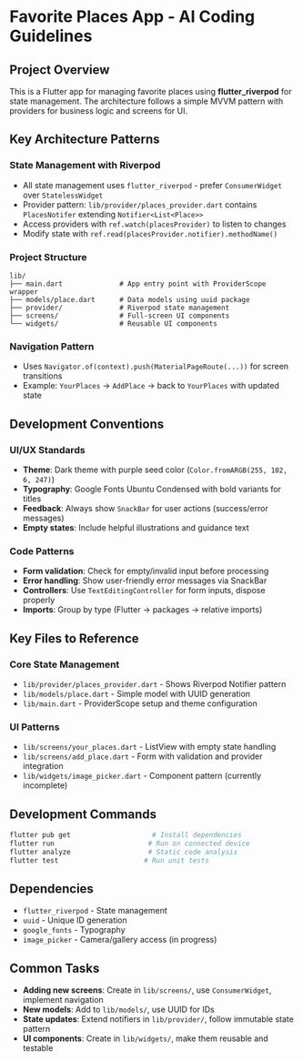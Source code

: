 # Favorite Places App - AI Coding Guidelines

## Project Overview
This is a Flutter app for managing favorite places using **flutter_riverpod** for state management. The architecture follows a simple MVVM pattern with providers for business logic and screens for UI.

## Key Architecture Patterns

### State Management with Riverpod
- All state management uses `flutter_riverpod` - prefer `ConsumerWidget` over `StatelessWidget`
- Provider pattern: `lib/provider/places_provider.dart` contains `PlacesNotifer` extending `Notifier<List<Place>>`
- Access providers with `ref.watch(placesProvider)` to listen to changes
- Modify state with `ref.read(placesProvider.notifier).methodName()`

### Project Structure
```
lib/
├── main.dart              # App entry point with ProviderScope wrapper
├── models/place.dart      # Data models using uuid package
├── provider/              # Riverpod state management
├── screens/               # Full-screen UI components
└── widgets/               # Reusable UI components
```

### Navigation Pattern
- Uses `Navigator.of(context).push(MaterialPageRoute(...))` for screen transitions
- Example: `YourPlaces` → `AddPlace` → back to `YourPlaces` with updated state

## Development Conventions

### UI/UX Standards
- **Theme**: Dark theme with purple seed color (`Color.fromARGB(255, 102, 6, 247)`)
- **Typography**: Google Fonts Ubuntu Condensed with bold variants for titles
- **Feedback**: Always show `SnackBar` for user actions (success/error messages)
- **Empty states**: Include helpful illustrations and guidance text

### Code Patterns
- **Form validation**: Check for empty/invalid input before processing
- **Error handling**: Show user-friendly error messages via SnackBar
- **Controllers**: Use `TextEditingController` for form inputs, dispose properly
- **Imports**: Group by type (Flutter → packages → relative imports)

## Key Files to Reference

### Core State Management
- `lib/provider/places_provider.dart` - Shows Riverpod Notifier pattern
- `lib/models/place.dart` - Simple model with UUID generation
- `lib/main.dart` - ProviderScope setup and theme configuration

### UI Patterns
- `lib/screens/your_places.dart` - ListView with empty state handling
- `lib/screens/add_place.dart` - Form with validation and provider integration
- `lib/widgets/image_picker.dart` - Component pattern (currently incomplete)

## Development Commands
```bash
flutter pub get                    # Install dependencies
flutter run                       # Run on connected device
flutter analyze                   # Static code analysis
flutter test                     # Run unit tests
```

## Dependencies
- `flutter_riverpod` - State management
- `uuid` - Unique ID generation  
- `google_fonts` - Typography
- `image_picker` - Camera/gallery access (in progress)

## Common Tasks
- **Adding new screens**: Create in `lib/screens/`, use `ConsumerWidget`, implement navigation
- **New models**: Add to `lib/models/`, use UUID for IDs
- **State updates**: Extend notifiers in `lib/provider/`, follow immutable state pattern
- **UI components**: Create in `lib/widgets/`, make them reusable and testable